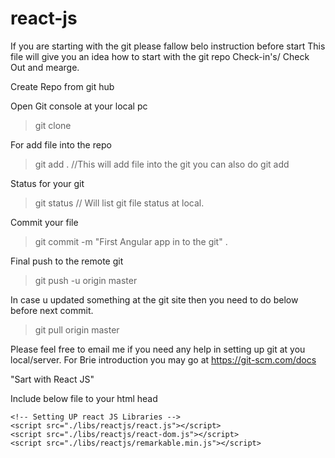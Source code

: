 # react-js
If you are starting with the git please fallow belo instruction before start
This file will give you an idea how to start with the git repo Check-in's/ Check Out and mearge.

Create Repo from git hub

Open Git console at your local pc

> git clone

For add file into the repo 

> git add . //This will add file into the git you can also do git add

Status for your git 

> git status // Will list git file status at local.

Commit your file 

> git commit -m "First Angular app in to the git" .

Final push to the remote git 

> git push -u origin master

In case u updated something at the git site then you need to do below before next commit. 

> git pull origin master

Please feel free to email me if you need any help in setting up git at you local/server. For Brie introduction you may go at https://git-scm.com/docs


"Sart with React JS"

Include below file to your html head

 <!--
    <script src="https://cdnjs.cloudflare.com/ajax/libs/react/15.3.2/react.js"></script>
    <script src="https://cdnjs.cloudflare.com/ajax/libs/react/15.3.2/react-dom.js"></script>
    -->

    <!-- Setting UP react JS Libraries -->
    <script src="./libs/reactjs/react.js"></script>
    <script src="./libs/reactjs/react-dom.js"></script>
    <script src="./libs/reactjs/remarkable.min.js"></script>
    
    
